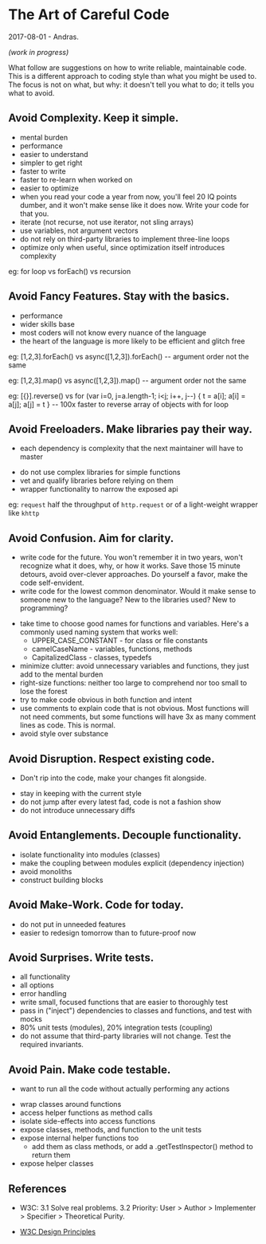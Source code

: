 # The Art of Careful Code
2017-08-01 - Andras.

_(work in progress)_

What follow are suggestions on how to write reliable, maintainable code.  This is a
different approach to coding style than what you might be used to.  The focus is not
on what, but why:  it doesn't tell you what to do; it tells you what to avoid.

## Avoid Complexity.  Keep it simple.
- mental burden
- performance
- easier to understand
- simpler to get right
- faster to write
- faster to re-learn when worked on
- easier to optimize
- when you read your code a year from now, you'll feel 20 IQ points dumber,
  and it won't make sense like it does now.  Write your code for that you.
- iterate (not recurse, not use iterator, not sling arrays)
- use variables, not argument vectors
- do not rely on third-party libraries to implement three-line loops
- optimize only when useful, since optimization itself introduces complexity

eg: for loop vs forEach() vs recursion


## Avoid Fancy Features.  Stay with the basics.
- performance
- wider skills base
- most coders will not know every nuance of the language
- the heart of the language is more likely to be efficient and glitch free

eg: [1,2,3].forEach() vs async([1,2,3]).forEach() -- argument order not the same

eg: [1,2,3].map() vs async([1,2,3]).map() -- argument order not the same

eg: [{}].reverse() vs for (var i=0, j=a.length-1; i<j; i++, j--) { t = a[i]; a[i] = a[j]; a[j] = t } -- 100x faster to reverse array of objects with for loop


## Avoid Freeloaders.  Make libraries pay their way.
* each dependency is complexity that the next maintainer will have to master
- do not use complex libraries for simple functions
- vet and qualify libraries before relying on them
- wrapper functionality to narrow the exposed api

eg: `request` half the throughput of `http.request` or of a light-weight wrapper like `khttp`


## Avoid Confusion.  Aim for clarity.
* write code for the future.  You won't remember it in two years, won't recognize what
  it does, why, or how it works.  Save those 15 minute detours, avoid over-clever
  approaches.  Do yourself a favor, make the code self-envident.
* write code for the lowest common denominator.  Would it make sense to someone new to
  the language?  New to the libraries used? New to programming?
- take time to choose good names for functions and variables.
  Here's a commonly used naming system that works well:
  - UPPER_CASE_CONSTANT - for class or file constants
  - camelCaseName - variables, functions, methods
  - CapitalizedClass - classes, typedefs
- minimize clutter: avoid unnecessary variables and functions, they just add to the mental burden
- right-size functions: neither too large to comprehend nor too small to lose the forest
- try to make code obvious in both function and intent
- use comments to explain code that is not obvious.  Most functions will not need comments,
  but some functions will have 3x as many comment lines as code.  This is normal.
- avoid style over substance


## Avoid Disruption.  Respect existing code.
* Don't rip into the code, make your changes fit alongside.
- stay in keeping with the current style
- do not jump after every latest fad, code is not a fashion show
- do not introduce unnecessary diffs


## Avoid Entanglements.  Decouple functionality.
- isolate functionality into modules (classes)
- make the coupling between modules explicit (dependency injection)
- avoid monoliths
- construct building blocks


## Avoid Make-Work.  Code for today.
- do not put in unneeded features
- easier to redesign tomorrow than to future-proof now


## Avoid Surprises.  Write tests.
- all functionality
- all options
- error handling
- write small, focused functions that are easier to thoroughly test
- pass in ("inject") dependencies to classes and functions, and test with mocks
- 80% unit tests (modules), 20% integration tests (coupling)
- do not assume that third-party libraries will not change.  Test the required invariants.


## Avoid Pain.  Make code testable.
* want to run all the code without actually performing any actions
- wrap classes around functions
- access helper functions as method calls
- isolate side-effects into access functions
- expose classes, methods, and function to the unit tests
- expose internal helper functions too
  - add them as class methods, or add a .getTestInspector() method to return them
- expose helper classes


## References

- W3C: 3.1 Solve real problems.  3.2 Priority:  User > Author > Implementer > Specifier > Theoretical Purity.

- [W3C Design Principles](https://www.w3.org/TR/html-design-principles/#priority-of-constituencies)

